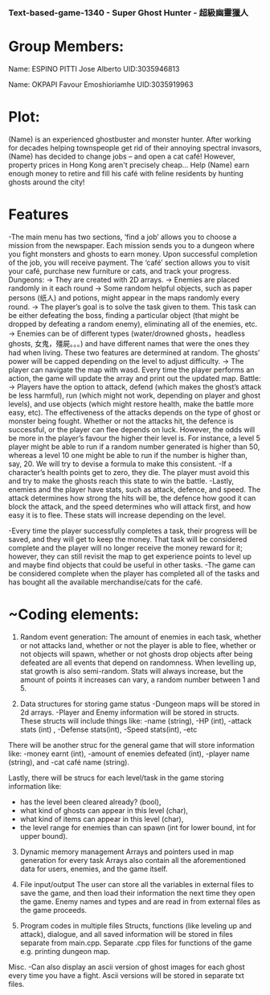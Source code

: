 ### Text-based-game-1340 - Super Ghost Hunter - 超級幽靈獵人

# Group Members:
Name: ESPINO PITTI Jose Alberto UID:3035946813

Name: OKPAPI Favour Emoshioriamhe UID:3035919963

# Plot:
(Name) is an experienced ghostbuster and monster hunter. After working for decades helping townspeople get rid of their annoying spectral invasors, (Name) has decided to change jobs – and open a cat café! However, property prices in Hong Kong aren't precisely cheap... Help (Name) earn enough money to retire and fill his café with feline residents by hunting ghosts around the city!

# Features 
-The main menu has two sections, ‘find a job’ allows you to choose a mission from the newspaper. Each mission sends you to a dungeon where you fight monsters and ghosts to earn money. Upon successful completion of the job, you will receive payment. The ‘café’ section allows you to visit your café, purchase new furniture or cats, and track your progress. 
Dungeons: 
→ They are created with 2D arrays.
→ Enemies are placed randomly in it each round
→ Some random helpful objects, such as paper persons (纸人) and potions, might appear in the maps randomly every round.
→ The player’s goal is to solve the task given to them. This task can be either defeating the boss, finding a particular object (that might be dropped by defeating a random enemy), eliminating all of the enemies, etc. 
→ Enemies can be of different types (water/drowned ghosts，headless ghosts, 女鬼，殭屍。。。) and have different names that were the ones they had when living. These two features are determined at random. The ghosts’ power will be capped depending on the level to adjust difficulty. 
→ The player can navigate the map with wasd. Every time the player performs an action, the game will update the array and print out the updated map. 
Battle:
→ Players have the option to attack, defend (which makes the ghost’s attack be less harmful), run (which might not work, depending on player and ghost levels), and use objects (which might restore health, make the battle more easy, etc). 
The effectiveness of the attacks depends on the type of ghost or monster being fought. 
Whether or not the attacks hit, the defence is successful, or the player can flee depends on luck. However, the odds will be more in the player’s favour the higher their level is. For instance, a level 5 player might be able to run if a random number generated is higher than 50, whereas a level 10 one might be able to run if the number is higher than, say, 20. We will try to devise a formula to make this consistent. 
-If a character’s health points get to zero, they die. The player must avoid this and try to make the ghosts reach this state to win the battle. 
-Lastly, enemies and the player have stats, such as attack, defence, and speed. The attack determines how strong the hits will be, the defence how good it can block the attack, and the speed determines who will attack first, and how easy it is to flee. These stats will increase depending on the level.

-Every time the player successfully completes a task, their progress will be saved, and they will get to keep the money. That task will be considered complete and the player will no longer receive the money reward for it; however, they can still revisit the map to get experience points to level up and maybe find objects that could be useful in other tasks. 
-The game can be considered complete when the player has completed all of the tasks and has bought all the available merchandise/cats for the café.



# ~Coding elements:
1. Random event generation:
The amount of enemies in each task, whether or not attacks land, whether or not the player is able to flee, whether or not objects will spawn, whether or not ghosts drop objects after being defeated are all events that depend on randomness. 
When levelling up, stat growth is also semi-random. Stats will always increase, but the amount of points it increases can vary, a random number between 1 and 5.

2. Data structures for storing game status
-Dungeon maps will be stored in 2d arrays.
-Player and Enemy information will be stored in structs. These structs will include things like:
-name (string),
-HP (int),
-attack stats (int) ,
-Defense stats(int),
-Speed stats(int),
-etc

There will be another struc for the general game that will store information like:
-money earnt (int),
-amount of enemies defeated (int), 
-player name (string), and
-cat café name (string).

Lastly, there will be strucs for each level/task in the game storing information like:
- has the level been cleared already? (bool),
- what kind of ghosts can appear in this level (char),
- what kind of items can appear in this level (char),
- the level range for enemies than can spawn (int for lower bound, int for upper bound).


3. Dynamic memory management
Arrays and pointers used in map generation for every task
Arrays also contain all the aforementioned data for users, enemies, and the game itself.


4. File input/output
The user can store all the variables in external files to save the game, and then load their information the next time they open the game.
Enemy names and types and are read in from external files as the game proceeds.

5. Program codes in multiple files
Structs, functions (like leveling up and attack), dialogue, and all saved information will be stored in files separate from main.cpp.
Separate .cpp files for functions of the game e.g. printing dungeon map.

 
 Misc.
-Can also display an ascii version of ghost images for each ghost every time you have a fight. Ascii versions will be stored in separate txt files. 
